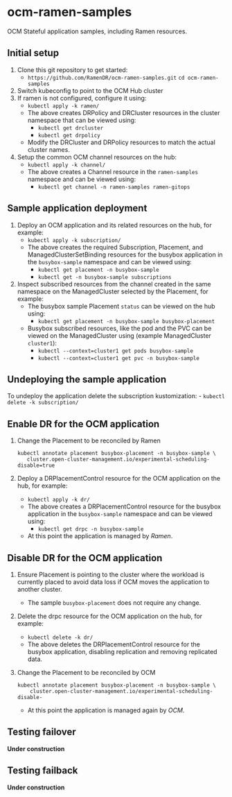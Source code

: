 # ocm-ramen-samples

OCM Stateful application samples, including Ramen resources.

## Initial setup

1. Clone this git repository to get started:
    - `https://github.com/RamenDR/ocm-ramen-samples.git`
  `cd ocm-ramen-samples`
1. Switch kubeconfig to point to the OCM Hub cluster
1. If ramen is not configured, configure it using:
    - `kubectl apply -k ramen/`
    - The above creates DRPolicy and DRCluster resources in the
      cluster namespace that can be viewed using:
        - `kubectl get drcluster`
        - `kubectl get drpolicy`
    - Modify the DRCluster and DRPolicy resources to match the actual
      cluster names.
1. Setup the common OCM channel resources on the hub:
    - `kubectl apply -k channel/`
    - The above creates a Channel resource in the `ramen-samples`
      namespace and can be viewed using:
        - `kubectl get channel -n ramen-samples ramen-gitops`

## Sample application deployment

1. Deploy an OCM application and its related resources on the hub, for
  example:
    - `kubectl apply -k subscription/`
    - The above creates the required Subscription, Placement, and
    ManagedClusterSetBinding resources for the busybox application in
    the `busybox-sample` namespace and can be viewed using:
        - `kubectl get placement -n busybox-sample`
        - `kubectl get -n busybox-sample subscriptions`
1. Inspect subscribed resources from the channel created in the same namespace
  on the ManagedCluster selected by the Placement, for example:
    - The busybox sample Placement `status` can be viewed on the hub
    using:
        - `kubectl get placement -n busybox-sample busybox-placement`
    - Busybox subscribed resources, like the pod and the PVC can be viewed on
    the ManagedCluster using (example ManagedCluster `cluster1`):
        - `kubectl --context=cluster1 get pods busybox-sample`
        - `kubectl --context=cluster1 get pvc -n busybox-sample`

## Undeploying the sample application

To undeploy the application delete the subscription kustomization:
    - `kubectl delete -k subscription/`

## Enable DR for the OCM application

1. Change the Placement to be reconciled by Ramen

    ```
    kubectl annotate placement busybox-placement -n busybox-sample \
       cluster.open-cluster-management.io/experimental-scheduling-disable=true
    ```

1. Deploy a DRPlacementControl resource for the OCM application on the
   hub, for example:
    - `kubectl apply -k dr/`
    - The above creates a DRPlacementControl resource for the busybox
    application in the `busybox-sample` namespace and can be viewed
    using:
        - `kubectl get drpc -n busybox-sample`
    - At this point the application is managed by *Ramen*.

## Disable DR for the OCM application

1. Ensure Placement is pointing to the cluster where the workload is
   currently placed to avoid data loss if OCM moves the application to
   another cluster.
   - The sample `busybox-placement` does not require any change.
1. Delete the drpc resource for the OCM application on the hub, for example:
    - `kubectl delete -k dr/`
    - The above deletes the DRPlacementControl resource for the busybox
    application, disabling replication and removing replicated data.
1. Change the Placement to be reconciled by OCM

    ```
    kubectl annotate placement busybox-placement -n busybox-sample \
        cluster.open-cluster-management.io/experimental-scheduling-disable-
    ```

    - At this point the application is managed again by *OCM*.

## Testing failover

**Under construction**

## Testing failback

**Under construction**
